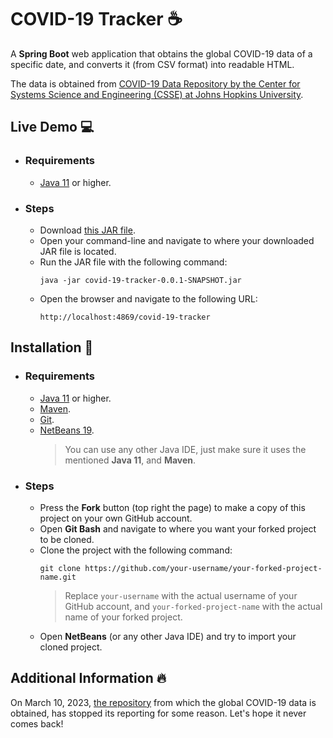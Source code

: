# COVID-19 Tracker ☕

A **Spring Boot** web application that obtains the global COVID-19 data of a specific date, 
and converts it (from CSV format) into readable HTML. </br>

The data is obtained from 
[COVID-19 Data Repository by the Center for Systems Science and Engineering (CSSE) at Johns Hopkins University](https://github.com/CSSEGISandData/COVID-19). </br>

## Live Demo 💻

- ### Requirements

  - [Java 11](https://docs.aws.amazon.com/corretto/latest/corretto-11-ug/downloads-list.html) or higher.

- ### Steps

  - Download [this JAR file](https://github.com/arzak21st/covid-19-tracker/releases/download/v0.0.1-SNAPSHOT/covid-19-tracker-0.0.1-SNAPSHOT.jar).
  - Open your command-line and navigate to where your downloaded JAR file is located.
  - Run the JAR file with the following command:
      ```
      java -jar covid-19-tracker-0.0.1-SNAPSHOT.jar
      ```
  - Open the browser and navigate to the following URL:
      ```
      http://localhost:4869/covid-19-tracker
      ```

## Installation 🔌

- ### Requirements

  - [Java 11](https://docs.aws.amazon.com/corretto/latest/corretto-11-ug/downloads-list.html) or higher.
  - [Maven](https://maven.apache.org/download.cgi).
  - [Git](https://git-scm.com/downloads).
  - [NetBeans 19](https://netbeans.apache.org/front/main/download/nb19/).
    > You can use any other Java IDE, just make sure it uses the mentioned **Java 11**, and **Maven**. </br>

- ### Steps

  - Press the **Fork** button (top right the page) to make a copy of this project on your own GitHub account.
  - Open **Git Bash** and navigate to where you want your forked project to be cloned.
  - Clone the project with the following command:
      ```
      git clone https://github.com/your-username/your-forked-project-name.git
      ```
      > Replace `your-username` with the actual username of your GitHub account, and `your-forked-project-name` with the actual name of your forked project. </br>
  - Open **NetBeans** (or any other Java IDE) and try to import your cloned project.

## Additional Information 🔥

On March 10, 2023, 
[the repository](https://github.com/CSSEGISandData/COVID-19) 
from which the global COVID-19 data is obtained, has stopped its reporting for some reason. 
Let's hope it never comes back! </br>
